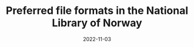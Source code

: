 ---
title: Preferred file formats in the National Library of Norway
summary: Documentation of the preferred file formats in Digital Preservation at the National Library of Norway
draft: false
layout: "list"
date: 2022-11-03
lastmod: 2024-05-07
ShowReadingTime: false
ShowWordCount: false
hideSummary: false
---